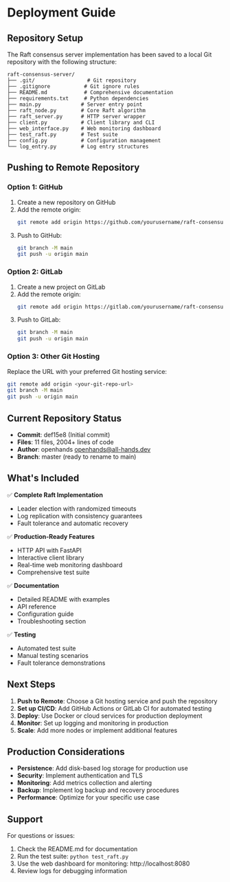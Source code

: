 # Deployment Guide

## Repository Setup

The Raft consensus server implementation has been saved to a local Git repository with the following structure:

```
raft-consensus-server/
├── .git/                 # Git repository
├── .gitignore           # Git ignore rules
├── README.md            # Comprehensive documentation
├── requirements.txt     # Python dependencies
├── main.py             # Server entry point
├── raft_node.py        # Core Raft algorithm
├── raft_server.py      # HTTP server wrapper
├── client.py           # Client library and CLI
├── web_interface.py    # Web monitoring dashboard
├── test_raft.py        # Test suite
├── config.py           # Configuration management
└── log_entry.py        # Log entry structures
```

## Pushing to Remote Repository

### Option 1: GitHub

1. Create a new repository on GitHub
2. Add the remote origin:
   ```bash
   git remote add origin https://github.com/yourusername/raft-consensus-server.git
   ```
3. Push to GitHub:
   ```bash
   git branch -M main
   git push -u origin main
   ```

### Option 2: GitLab

1. Create a new project on GitLab
2. Add the remote origin:
   ```bash
   git remote add origin https://gitlab.com/yourusername/raft-consensus-server.git
   ```
3. Push to GitLab:
   ```bash
   git branch -M main
   git push -u origin main
   ```

### Option 3: Other Git Hosting

Replace the URL with your preferred Git hosting service:
```bash
git remote add origin <your-git-repo-url>
git branch -M main
git push -u origin main
```

## Current Repository Status

- **Commit**: def15e8 (Initial commit)
- **Files**: 11 files, 2004+ lines of code
- **Author**: openhands <openhands@all-hands.dev>
- **Branch**: master (ready to rename to main)

## What's Included

✅ **Complete Raft Implementation**
- Leader election with randomized timeouts
- Log replication with consistency guarantees
- Fault tolerance and automatic recovery

✅ **Production-Ready Features**
- HTTP API with FastAPI
- Interactive client library
- Real-time web monitoring dashboard
- Comprehensive test suite

✅ **Documentation**
- Detailed README with examples
- API reference
- Configuration guide
- Troubleshooting section

✅ **Testing**
- Automated test suite
- Manual testing scenarios
- Fault tolerance demonstrations

## Next Steps

1. **Push to Remote**: Choose a Git hosting service and push the repository
2. **Set up CI/CD**: Add GitHub Actions or GitLab CI for automated testing
3. **Deploy**: Use Docker or cloud services for production deployment
4. **Monitor**: Set up logging and monitoring in production
5. **Scale**: Add more nodes or implement additional features

## Production Considerations

- **Persistence**: Add disk-based log storage for production use
- **Security**: Implement authentication and TLS
- **Monitoring**: Add metrics collection and alerting
- **Backup**: Implement log backup and recovery procedures
- **Performance**: Optimize for your specific use case

## Support

For questions or issues:
1. Check the README.md for documentation
2. Run the test suite: `python test_raft.py`
3. Use the web dashboard for monitoring: http://localhost:8080
4. Review logs for debugging information